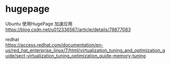# hugepage

Ubuntu 使用HugePage 加速应用  
https://blog.csdn.net/u012336567/article/details/78877083  

redhat  
https://access.redhat.com/documentation/en-us/red_hat_enterprise_linux/7/html/virtualization_tuning_and_optimization_guide/sect-virtualization_tuning_optimization_guide-memory-tuning  
